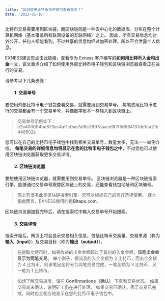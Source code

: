 ```yaml
---
title: "如何使用比特币电子钱包查看交易？"
date: "2023-01-10"
---
```


比特币交易需要用到区块链，而区块链则是一种去中心化的数据库，分布在整个计算机网络（基本覆盖所有联网设备的互联网络）之上。 因此，所有交易信息均对外公开，任何人都能看到。不过共享的信息均经过加密处理，所以不会泄露个人信息。

EXNESS建议您点击此链接，查看专为 Exness 客户编写的**如何用比特币入金和出金**一文，该文重点介绍了如何使用外部比特币电子钱包和区块链浏览器查看正在进行的交易。

请参考以下几条步骤：

####          1. 交易单号

要使用外部比特币电子钱包查看交易，就需要用到交易单号。 每笔使用比特币进行的交易都会有一个交易单号，并像数字账本一样输入到区块链上。

> 交易单号示例如下： e2e400094he873ec4af1c0ae7af8c3697aaace9f7f56564137dd1ca21b448502s

您可以在自己的比特币电子钱包中找到相关交易单号，数量太多，无法一一举例介绍。 **每笔交易的详细信息均将显示在您的比特币电子钱包之中**，不过您也可以使用区块链浏览器获取更多交易详情。

####          2. 区块链浏览器

要想使用区块链浏览器，就需要用到交易单号。 区块链浏览器是一种区块链搜索引擎，能够通过交易单号跟踪区块链上的交易，还能查看钱包地址和区块编号。

> 网上有很多此类区块链搜索引擎，您可以根据自己的喜好选择使用。 就本指南而言，EXNESS使用的是**Bitaps.com**。

区块链浏览器加载完毕后，请在搜索栏中输入交易单号开始搜索。

####          3. 交易详情

搜索开始后，网页上将会显示交易相关信息，包括比特币交易量、交易来源（称为**输入（input）**）及交易目标（称为**输出（output）**）。

> 在提取比特币时，如果收益的出金金额超过了最初的入金金额，**该笔出金会显示为两笔交易**。 举个例子，假设我的入金金额为 3 比特币，而出金金额为 4 比特币，则该笔出金将分为两笔交易完成，一笔金额为 3 比特币，另一笔为 1 比特币。

> 如想了解交易进度，请在 **Confirmations（确认）** 下查看交易状态。 如果交易尚未确认，说明矿工仍在进行处理。 如果交易已确认，表示交易已完成，同时也会相应地显示在您的比特币电子钱包中。
